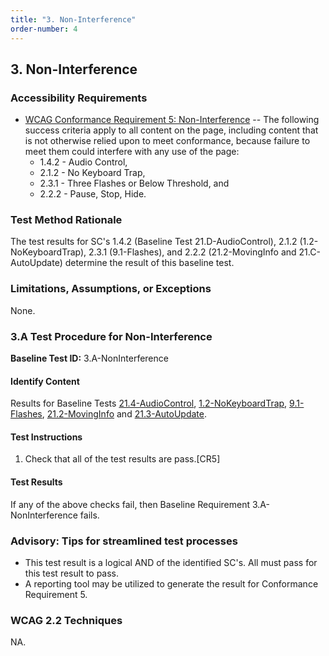 ```yaml
---
title: "3. Non-Interference"
order-number: 4
---
```

## 3. Non-Interference

### Accessibility Requirements

-   [WCAG Conformance Requirement 5: Non-Interference](https://www.w3.org/WAI/WCAG22/Understanding/conformance#conf-req5) -- The following success criteria apply to all content on the page, including content that is not otherwise relied upon to meet conformance, because failure to meet them could interfere with any use of the page:
    -   1.4.2 - Audio Control,
    -   2.1.2 - No Keyboard Trap,
    -   2.3.1 - Three Flashes or Below Threshold, and
    -   2.2.2 - Pause, Stop, Hide.

### Test Method Rationale

The test results for SC's 1.4.2 (Baseline Test 21.D-AudioControl), 2.1.2 (1.2-NoKeyboardTrap), 2.3.1 (9.1-Flashes), and 2.2.2 (21.2-MovingInfo and 21.C-AutoUpdate) determine the result of this baseline test.

### Limitations, Assumptions, or Exceptions

None.

### 3.A Test Procedure for Non-Interference

**Baseline Test ID:** 3.A-NonInterference
#### Identify Content
<p id="3AIC">Results for Baseline Tests <a href="../21TimedEvents/#214-test-procedure-for-audio-control">21.4-AudioControl</a>, <a href="../01Keyboard/#12-test-procedure-for-no-keyboard-trap">1.2-NoKeyboardTrap</a>, <a href="../09Flashing/#91-test-procedure-for-three-flashes-or-below-threshold">9.1-Flashes</a>, <a href="../21TimedEvents/#212-test-procedure-for-moving-information">21.2-MovingInfo</a> and <a href="../21TimedEvents/#213-test-procedure-for-auto-updating-information">21.3-AutoUpdate</a>.</p>

#### Test Instructions
<ol id="3ATI">
    <li id="3ATI-1">Check that all of the test results are pass.[CR5]</li>
</ol>

#### Test Results
<p id="3ATR">If any of the above checks fail, then Baseline Requirement 3.A-NonInterference fails.</p>

### Advisory: Tips for streamlined test processes

-   This test result is a logical AND of the identified SC's. All must pass for this test result to pass.
-   A reporting tool may be utilized to generate the result for Conformance Requirement 5.

### WCAG 2.2 Techniques

NA.
